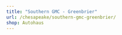 ```yaml
---
title: "Southern GMC - Greenbrier"
url: /chesapeake/southern-gmc-greenbrier/
shop: Autohaus
---
```

